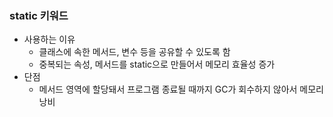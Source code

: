 ### static 키워드

- 사용하는 이유
  - 클래스에 속한 메서드, 변수 등을 공유할 수 있도록 함
  - 중복되는 속성, 메서드를 static으로 만들어서 메모리 효율성 증가
- 단점
  - 메서드 영역에 할당돼서 프로그램 종료될 때까지 GC가 회수하지 않아서 메모리 낭비

